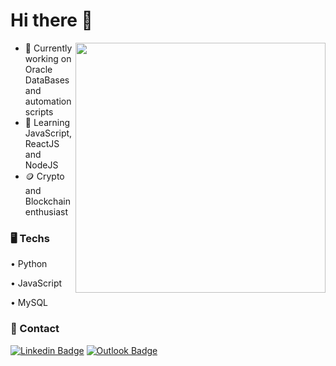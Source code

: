 <h1>Hi there 👋</h1>
 <img width="400px" align="right"  src="https://www.edureka.co/blog/wp-content/uploads/2018/10/How-to-become-a-Full-Stack-Web-Developer--451x300.png" /> 

- 🔭 Currently working on Oracle DataBases and automation scripts
- 🤔 Learning JavaScript, ReactJS and NodeJS
- 🪙 Crypto and Blockchain enthusiast

### 🖥️ Techs 
<p>• Python </p>
<p>• JavaScript </p>
<p>• MySQL </p>
  
 ### 📇 Contact
  [![Linkedin Badge](https://img.shields.io/badge/-Linkedin-0D3895?style=flat-square&logo=Linkedin&logoColor=white&link=https://https://www.linkedin.com/in/lucas-mateus-770219198/)](https://www.linkedin.com/in/andreluisdeoliveiraandrade/) [![Outlook Badge](https://img.shields.io/badge/-Email-0D3895?style=flat-square&logo=microsoft%20outlook&logoColor=white&link=mailto:anddreluis98@outlook.com)](mailto:anddreluis98@outlook.com)
 ### 
